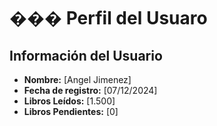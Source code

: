 # ��� Perfil del Usuaro

## Información del Usuario
- **Nombre:** [Angel Jimenez]
- **Fecha de registro:** [07/12/2024]
- **Libros Leídos:** [1.500]
- **Libros Pendientes:** [0]
